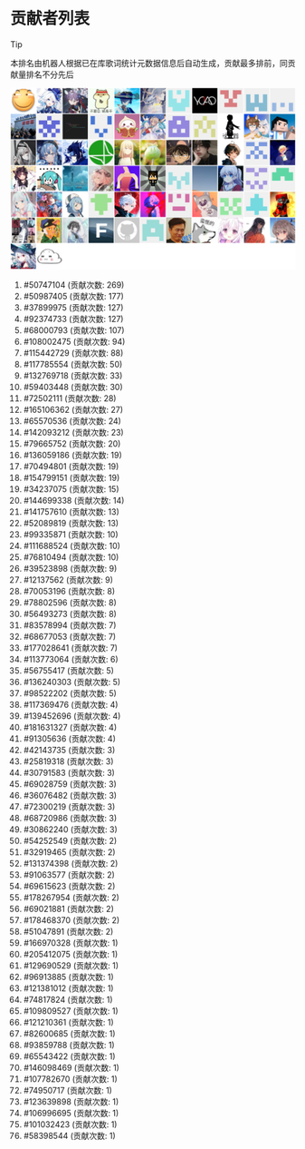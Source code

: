 # 贡献者列表

> [!TIP]
> 本排名由机器人根据已在库歌词统计元数据信息后自动生成，贡献最多排前，同贡献量排名不分先后

![贡献者头像画廊](./CONTRIBUTORS.svg)

1. #50747104 (贡献次数: 269)
2. #50987405 (贡献次数: 177)
3. #37899975 (贡献次数: 127)
4. #92374733 (贡献次数: 127)
5. #68000793 (贡献次数: 107)
6. #108002475 (贡献次数: 94)
7. #115442729 (贡献次数: 88)
8. #117785554 (贡献次数: 50)
9. #132769718 (贡献次数: 33)
10. #59403448 (贡献次数: 30)
11. #72502111 (贡献次数: 28)
12. #165106362 (贡献次数: 27)
13. #65570536 (贡献次数: 24)
14. #142093212 (贡献次数: 23)
15. #79665752 (贡献次数: 20)
16. #136059186 (贡献次数: 19)
17. #70494801 (贡献次数: 19)
18. #154799151 (贡献次数: 19)
19. #34237075 (贡献次数: 15)
20. #144699338 (贡献次数: 14)
21. #141757610 (贡献次数: 13)
22. #52089819 (贡献次数: 13)
23. #99335871 (贡献次数: 10)
24. #111688524 (贡献次数: 10)
25. #76810494 (贡献次数: 10)
26. #39523898 (贡献次数: 9)
27. #12137562 (贡献次数: 9)
28. #70053196 (贡献次数: 8)
29. #78802596 (贡献次数: 8)
30. #56493273 (贡献次数: 8)
31. #83578994 (贡献次数: 7)
32. #68677053 (贡献次数: 7)
33. #177028641 (贡献次数: 7)
34. #113773064 (贡献次数: 6)
35. #56755417 (贡献次数: 5)
36. #136240303 (贡献次数: 5)
37. #98522202 (贡献次数: 5)
38. #117369476 (贡献次数: 4)
39. #139452696 (贡献次数: 4)
40. #181631327 (贡献次数: 4)
41. #91305636 (贡献次数: 4)
42. #42143735 (贡献次数: 3)
43. #25819318 (贡献次数: 3)
44. #30791583 (贡献次数: 3)
45. #69028759 (贡献次数: 3)
46. #36076482 (贡献次数: 3)
47. #72300219 (贡献次数: 3)
48. #68720986 (贡献次数: 3)
49. #30862240 (贡献次数: 3)
50. #54252549 (贡献次数: 2)
51. #32919465 (贡献次数: 2)
52. #131374398 (贡献次数: 2)
53. #91063577 (贡献次数: 2)
54. #69615623 (贡献次数: 2)
55. #178267954 (贡献次数: 2)
56. #69021881 (贡献次数: 2)
57. #178468370 (贡献次数: 2)
58. #51047891 (贡献次数: 2)
59. #166970328 (贡献次数: 1)
60. #205412075 (贡献次数: 1)
61. #129690529 (贡献次数: 1)
62. #96913885 (贡献次数: 1)
63. #121381012 (贡献次数: 1)
64. #74817824 (贡献次数: 1)
65. #109809527 (贡献次数: 1)
66. #121210361 (贡献次数: 1)
67. #82600685 (贡献次数: 1)
68. #93859788 (贡献次数: 1)
69. #65543422 (贡献次数: 1)
70. #146098469 (贡献次数: 1)
71. #107782670 (贡献次数: 1)
72. #74950717 (贡献次数: 1)
73. #123639898 (贡献次数: 1)
74. #106996695 (贡献次数: 1)
75. #101032423 (贡献次数: 1)
76. #58398544 (贡献次数: 1)
